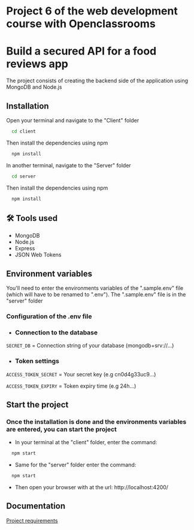 
# Project 6 of the web development course with Openclassrooms
# Build a secured API for a food reviews app

The project consists of creating the backend side of the application using MongoDB and Node.js

## Installation

Open your terminal and navigate to the "Client" folder

```bash
  cd client
```

Then install the dependencies using npm

```bash
  npm install
```

In another terminal, navigate to the "Server" folder

```bash
  cd server
```

Then install the dependencies using npm

```bash
  npm install
```
    
## 🛠 Tools used

* MongoDB
* Node.js
* Express
* JSON Web Tokens

## Environment variables

You'll need to enter the environments variables of the ".sample.env" file (which will have to be renamed to ".env"). The ".sample.env" file is in the "server" folder

### Configuration of the .env file

* ### Connection to the database

`SECRET_DB` = Connection string of your database (mongodb+srv://...)

* ### Token settings

`ACCESS_TOKEN_SECRET` = Your secret key (e.g cn0d4g33uc9...)

`ACCESS_TOKEN_EXPIRY` = Token expiry time (e.g 24h...)

## Start the project

### Once the installation is done and the environments variables are entered, you can start the project

* In your terminal at the "client" folder, enter the command:
```bash
  npm start
```

* Same for the "server" folder enter the command:
```bash
  npm start
```

* Then open your browser with at the url: http://localhost:4200/

## Documentation

[Project requirements](https://s3.eu-west-1.amazonaws.com/course.oc-static.com/projects/DWJ_FR_P6/Requirements_DW_P6.pdf)
